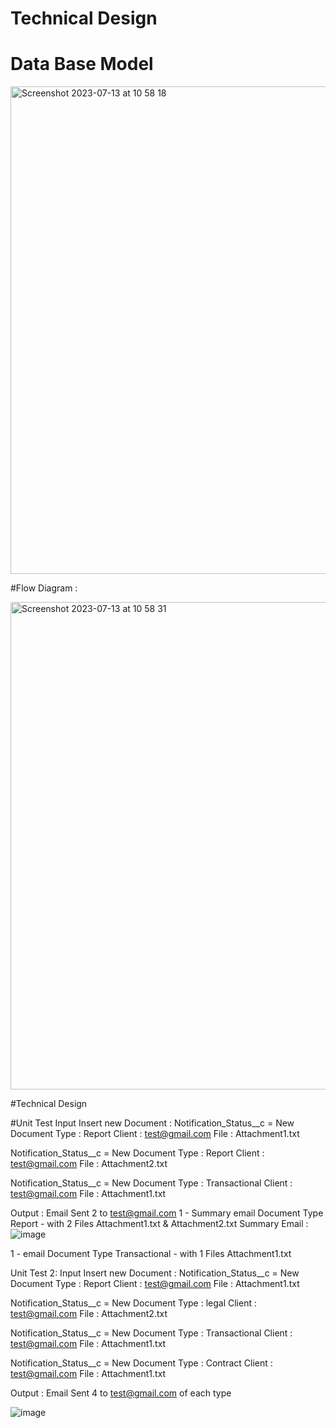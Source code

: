 # Technical Design 

# Data Base Model 

<img width="780" alt="Screenshot 2023-07-13 at 10 58 18" src="https://github.com/manalijadhav97/LIQID/assets/32008754/4598cea8-70dd-477a-a9db-767bb6971657">


#Flow Diagram : 

<img width="780" alt="Screenshot 2023-07-13 at 10 58 31" src="https://github.com/manalijadhav97/LIQID/assets/32008754/b3acc2ec-7f9f-4ff1-931d-6d0e85e5c193">

#Technical Design 


#Unit Test 
Input 
Insert new Document :
Notification_Status__c = New 
Document Type : Report
Client : test@gmail.com
File : Attachment1.txt

Notification_Status__c = New 
Document Type : Report
Client : test@gmail.com
File : Attachment2.txt

Notification_Status__c = New 
Document Type : Transactional
Client : test@gmail.com
File : Attachment1.txt

Output : 
Email Sent 2 to test@gmail.com 
1 - Summary email 
Document Type Report - with 2 Files Attachment1.txt & Attachment2.txt
Summary Email : 
![image](https://github.com/manalijadhav97/LIQID/assets/32008754/5a666187-8a4a-4053-b01f-426a3874f42f)


1 - email
Document Type Transactional - with 1 Files Attachment1.txt

Unit Test 2:
Input 
Insert new Document :
Notification_Status__c = New 
Document Type : Report
Client : test@gmail.com
File : Attachment1.txt

Notification_Status__c = New 
Document Type : legal
Client : test@gmail.com
File : Attachment2.txt

Notification_Status__c = New 
Document Type : Transactional
Client : test@gmail.com
File : Attachment1.txt

Notification_Status__c = New 
Document Type : Contract
Client : test@gmail.com
File : Attachment1.txt

Output : 
Email Sent 4 to test@gmail.com of each type

![image](https://github.com/manalijadhav97/LIQID/assets/32008754/5443ca68-7a1b-4466-966e-47164e2377db)

